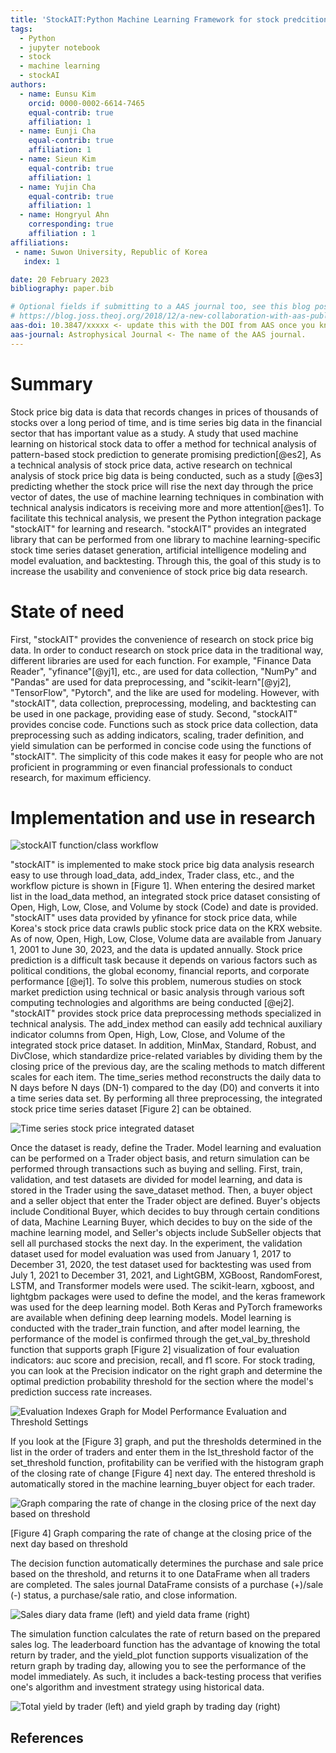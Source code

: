 ```yaml
---
title: 'StockAIT:Python Machine Learning Framework for stock predcition.'
tags:
  - Python
  - jupyter notebook
  - stock
  - machine learning 
  - stockAI 
authors:
  - name: Eunsu Kim
    orcid: 0000-0002-6614-7465
    equal-contrib: true
    affiliation: 1
  - name: Eunji Cha
    equal-contrib: true 
    affiliation: 1
  - name: Sieun Kim
    equal-contrib: true
    affiliation: 1
  - name: Yujin Cha
    equal-contrib: true
    affiliation: 1
  - name: Hongryul Ahn
    corresponding: true 
    affiliation : 1
affiliations:
 - name: Suwon University, Republic of Korea
   index: 1

date: 20 February 2023
bibliography: paper.bib

# Optional fields if submitting to a AAS journal too, see this blog post:
# https://blog.joss.theoj.org/2018/12/a-new-collaboration-with-aas-publishing
aas-doi: 10.3847/xxxxx <- update this with the DOI from AAS once you know it.
aas-journal: Astrophysical Journal <- The name of the AAS journal.
---
```



# Summary

Stock price big data is data that records changes in prices of thousands of stocks over a long period of time, and is time series big data in the financial sector that has important value as a study. A study that used machine learning on historical stock data to offer  a  method for technical analysis of pattern-based stock prediction to generate promising prediction[@es2], As a technical analysis of stock price data, active research on technical analysis of stock price big data is being conducted, such as a study [@es3] predicting whether the stock price will rise the next day through the price vector of dates, the use of machine learning techniques in combination with technical analysis indicators is receiving more and more attention[@es1]. To facilitate this technical analysis, we present the Python integration package "stockAIT" for learning and research. "stockAIT" provides an integrated library that can be performed from one library to machine learning-specific stock time series dataset generation, artificial intelligence modeling and model evaluation, and backtesting. Through this, the goal of this study is to increase the usability and convenience of stock price big data research.



# State of need 

First, "stockAIT" provides the convenience of research on stock price big data. In order to conduct research on stock price data in the traditional way, different libraries are used for each function. For example, "Finance Data Reader", "yfinance"[@yj1], etc., are used for data collection, "NumPy" and "Pandas" are used for data preprocessing, and "scikit-learn"[@yj2],  "TensorFlow", "Pytorch",  and the like are used for modeling. However, with "stockAIT", data collection, preprocessing, modeling, and backtesting can be used in one package, providing ease of study. 
 Second, "stockAIT" provides concise code. Functions such as stock price data collection, data preprocessing such as adding indicators, scaling, trader definition, and yield simulation can be performed in concise code using the functions of "stockAIT". The simplicity of this code makes it easy for people who are not proficient in programming or even financial professionals to conduct research, for maximum efficiency.




# Implementation and use in research 

![stockAIT function/class workflow](../image/FIGURE1.PNG)


"stockAIT" is implemented to make stock price big data analysis research easy to use through load_data, add_index, Trader class, etc., and the workflow picture is shown in [Figure 1].
When entering the desired market list in the load_data method, an integrated stock price dataset consisting of Open, High, Low, Close, and Volume by stock (Code) and date is provided. "stockAIT" uses data provided by yfinance for stock price data, while Korea's stock price data crawls public stock price data on the KRX website. As of now, Open, High, Low, Close, Volume data are available from January 1, 2001 to June 30, 2023, and the data is updated annually.
Stock price prediction is a difficult task because it depends on various factors such as political conditions, the global economy, financial reports, and corporate performance [@ej1]. To solve this problem, numerous studies on stock market prediction using technical or basic analysis through various soft computing technologies and algorithms are being conducted [@ej2]. "stockAIT" provides stock price data preprocessing methods specialized in technical analysis.  The add_index method can easily add technical auxiliary indicator columns from Open, High, Low, Close, and Volume of the integrated stock price dataset. In addition, MinMax, Standard, Robust, and DivClose, which standardize price-related variables by dividing them by the closing price of the previous day, are the scaling methods to match different scales for each item. The time_series method reconstructs the daily data to N days before N days (DN-1) compared to the day (D0) and converts it into a time series data set. By performing all three preprocessing, the integrated stock price time series dataset [Figure 2] can be obtained. 



![Time series stock price integrated dataset](../image/FIGURE2.PNG)


Once the dataset is ready, define the Trader. Model learning and evaluation can be performed on a Trader object basis, and return simulation can be performed through transactions such as buying and selling.
First, train, validation, and test datasets are divided for model learning, and data is stored in the Trader using the save_dataset method. Then, a buyer object and a seller object that enter the Trader object are defined. Buyer's objects include Conditional Buyer, which decides to buy through certain conditions of data, Machine Learning Buyer, which decides to buy on the side of the machine learning model, and Seller's objects include SubSeller objects that sell all purchased stocks the next day.
 In the experiment, the validation dataset used for model evaluation was used from January 1, 2017 to December 31, 2020, the test dataset used for backtesting was used from July 1, 2021 to December 31, 2021, and LightGBM, XGBoost, RandomForest, LSTM, and Transformer models were used. The scikit-learn, xgboost, and lightgbm packages were used to define the model, and the keras framework was used for the deep learning model. Both Keras and PyTorch frameworks are available when defining deep learning models.
 Model learning is conducted with the trader_train function, and after model learning, the performance of the model is confirmed through the get_val_by_threshold function that supports graph [Figure 2] visualization of four evaluation indicators: auc score and precision, recall, and f1 score. For stock trading, you can look at the Precision indicator on the right graph and determine the optimal prediction probability threshold for the section where the model's prediction success rate increases.



![Evaluation Indexes Graph for Model Performance Evaluation and Threshold Settings](../image/FIGURE3.PNG)



If you look at the [Figure 3] graph, and put the thresholds determined in the list in the order of traders and enter them in the lst_threshold factor of the set_threshold function, profitability can be verified with the histogram graph of the closing rate of change [Figure 4] next day. The entered threshold is automatically stored in the machine learning_buyer object for each trader.


![Graph comparing the rate of change in the closing price of the next day based on threshold](../image/FIGURE4.png)


[Figure 4] Graph comparing the rate of change at the closing price of the next day based on threshold

The decision function automatically determines the purchase and sale price based on the threshold, and returns it to one DataFrame when all traders are completed. The sales journal DataFrame consists of a purchase (+)/sale (-) status, a purchase/sale ratio, and close information.


![Sales diary data frame (left) and yield data frame (right)](../image/FIGURE5.PNG)


The simulation function calculates the rate of return based on the prepared sales log. The leaderboard function has the advantage of knowing the total return by trader, and the yield_plot function supports visualization of the return graph by trading day, allowing you to see the performance of the model immediately. As such, it includes a back-testing process that verifies one's algorithm and investment strategy using historical data.

![Total yield by trader (left) and yield graph by trading day (right)](../image/FIGURE6.PNG)




## References
